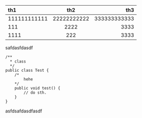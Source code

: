 |th1|th2|th3|
|:--|:--:|--:|
|111111111111|22222222222|333333333333|
|111|2222|3333|
|1111|222|3333|

safdasfdasdf

~~~
/**
  * class
  */
public class Test {
    /*
        hehe
    */
    public void test() {
        // do sth.
    }
}
~~~

asfdsafdasdfasdf